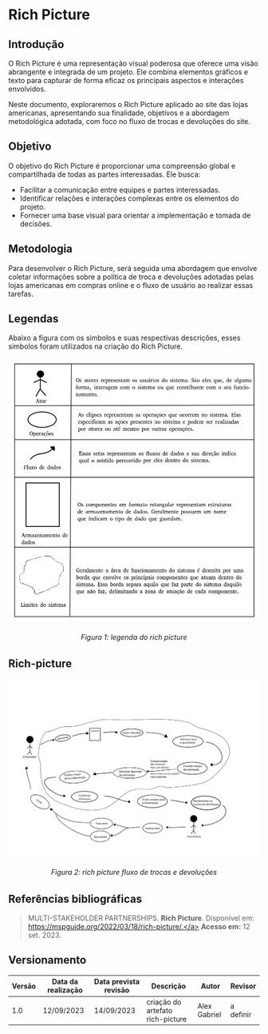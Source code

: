 # Rich Picture
## Introdução

O Rich Picture é uma representação visual poderosa que oferece uma visão abrangente e integrada de um projeto. Ele combina elementos gráficos e texto para capturar de forma eficaz os principais aspectos e interações envolvidos.

Neste documento, exploraremos o Rich Picture aplicado ao site das lojas americanas, apresentando sua finalidade, objetivos e a abordagem metodológica adotada, com foco no fluxo de trocas e devoluções do site.

## Objetivo

O objetivo do Rich Picture é proporcionar uma compreensão global e compartilhada de todas as partes interessadas. Ele busca:

- Facilitar a comunicação entre equipes e partes interessadas.
- Identificar relações e interações complexas entre os elementos do projeto.
- Fornecer uma base visual para orientar a implementação e tomada de decisões.

## Metodologia

Para desenvolver o Rich Picture, será seguida uma abordagem que envolve coletar informações sobre a politica de troca e devoluções adotadas pelas lojas americanas em compras online e o fluxo de usuário ao realizar essas tarefas. 


## Legendas
Abaixo a figura com os simbolos e suas respectivas descrições, esses simbolos foram utilizados na criação do Rich Picture.
<div align="center" >
    <img src="../Assets/base/leg_richpic.png">
</div>
<h6 align = "center">Figura 1: legenda do rich picture</h6>

## Rich-picture
<div align="center" >
    <img src="../Assets/base/rich-picture.png">
</div>
<h6 align = "center">Figura 2: rich picture fluxo de trocas e devoluções</h6>

## Referências bibliográficas
> MULTI-STAKEHOLDER PARTNERSHIPS. **Rich Picture**. Disponível em: <a href="https://mspguide.org/2022/03/18/rich-picture/." target="__blank">https://mspguide.org/2022/03/18/rich-picture/.</a> **Acesso em:** 12 set. 2023.

## Versionamento

| Versão | Data da realização | Data prevista revisão | Descrição | Autor | Revisor |
|--------|------|------|-----------|-------|---------|
| 1.0    | 12/09/2023 | 14/09/2023| criação do artefato rich-picture | Alex Gabriel |a definir|